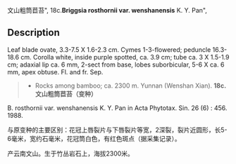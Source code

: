 文山粗筒苣苔",
18c.**Briggsia rosthornii var. wenshanensis** K. Y. Pan",

## Description
Leaf blade ovate, 3.3-7.5 X 1.6-2.3 cm. Cymes 1-3-flowered; peduncle 16.3-18.6 cm. Corolla white, inside purple spotted, ca. 3.9 cm; tube ca. 3 X 1.5-1.9 cm; adaxial lip ca. 6 mm, 2-sect from base, lobes suborbicular, 5-6 X ca. 6 mm, apex obtuse. Fl. and fr. Sep.

> * Rocks among bamboo; ca. 2300 m. Yunnan (Wenshan Xian).
**18c.文山粗筒苣苔（变种）**

B. rosthornii var. wenshanensis K. Y. Pan in Acta Phytotax. Sin. 26 (6) : 456. 1988.

与原变种的主要区别：花冠上唇裂片与下唇裂片等宽，2深裂，裂片近圆形，长5-6毫米，宽约石毫米，花冠筒白色，有红色斑点（据采集记录）。

产云南文山。生于竹丛岩石上，海拔2300米。
